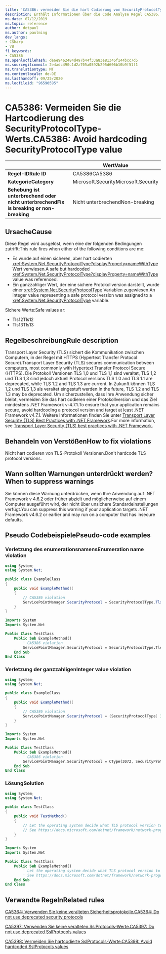 ```yaml
---
title: 'CA5386: vermeiden Sie die hart Codierung von SecurityProtocolType-Werten (Code Analyse).'
description: Enthält Informationen über die Code Analyse Regel CA5386, einschließlich der Gründe, der Behebung von Verstößen und der Zeit, zu der Sie unterdrückt werden soll.
ms.date: 07/12/2019
ms.topic: reference
author: dotpaul
ms.author: paulming
dev_langs:
- CSharp
- VB
f1_keywords:
- CA5386
ms.openlocfilehash: de6e9462484d497b44f33a83e81346f144bcc7d5
ms.sourcegitcommit: 2e4adc490c1d2a705a0592b295d606b10b9f51f1
ms.translationtype: MT
ms.contentlocale: de-DE
ms.lasthandoff: 09/25/2020
ms.locfileid: "96590595"
---
```

# <a name="ca5386-avoid-hardcoding-securityprotocoltype-value"></a><span data-ttu-id="e0f9a-103">CA5386: Vermeiden Sie die Hartcodierung des SecurityProtocolType-Werts.</span><span class="sxs-lookup"><span data-stu-id="e0f9a-103">CA5386: Avoid hardcoding SecurityProtocolType value</span></span>

| | <span data-ttu-id="e0f9a-104">Wert</span><span class="sxs-lookup"><span data-stu-id="e0f9a-104">Value</span></span> |
|-|-|
| <span data-ttu-id="e0f9a-105">**Regel-ID**</span><span class="sxs-lookup"><span data-stu-id="e0f9a-105">**Rule ID**</span></span> |<span data-ttu-id="e0f9a-106">CA5386</span><span class="sxs-lookup"><span data-stu-id="e0f9a-106">CA5386</span></span>|
| <span data-ttu-id="e0f9a-107">**Kategorie**</span><span class="sxs-lookup"><span data-stu-id="e0f9a-107">**Category**</span></span> |<span data-ttu-id="e0f9a-108">Microsoft.Security</span><span class="sxs-lookup"><span data-stu-id="e0f9a-108">Microsoft.Security</span></span>|
| <span data-ttu-id="e0f9a-109">**Behebung ist unterbrechend oder nicht unterbrechend**</span><span class="sxs-lookup"><span data-stu-id="e0f9a-109">**Fix is breaking or non-breaking**</span></span> |<span data-ttu-id="e0f9a-110">Nicht unterbrechend</span><span class="sxs-lookup"><span data-stu-id="e0f9a-110">Non-breaking</span></span>|

## <a name="cause"></a><span data-ttu-id="e0f9a-111">Ursache</span><span class="sxs-lookup"><span data-stu-id="e0f9a-111">Cause</span></span>

<span data-ttu-id="e0f9a-112">Diese Regel wird ausgelöst, wenn eine der folgenden Bedingungen zutrifft:</span><span class="sxs-lookup"><span data-stu-id="e0f9a-112">This rule fires when either of the following conditions are me:</span></span>

- <span data-ttu-id="e0f9a-113">Es wurde auf einen sicheren, aber hart codierten <xref:System.Net.SecurityProtocolType?displayProperty=nameWithType> Wert verwiesen.</span><span class="sxs-lookup"><span data-stu-id="e0f9a-113">A safe but hardcoded <xref:System.Net.SecurityProtocolType?displayProperty=nameWithType> value was referenced.</span></span>
- <span data-ttu-id="e0f9a-114">Ein ganzzahliger Wert, der eine sichere Protokollversion darstellt, wurde einer <xref:System.Net.SecurityProtocolType> Variablen zugewiesen.</span><span class="sxs-lookup"><span data-stu-id="e0f9a-114">An integer value representing a safe protocol version was assigned to a <xref:System.Net.SecurityProtocolType> variable.</span></span>

<span data-ttu-id="e0f9a-115">Sichere Werte:</span><span class="sxs-lookup"><span data-stu-id="e0f9a-115">Safe values ar:</span></span>

- <span data-ttu-id="e0f9a-116">Tls12</span><span class="sxs-lookup"><span data-stu-id="e0f9a-116">Tls12</span></span>
- <span data-ttu-id="e0f9a-117">Tls13</span><span class="sxs-lookup"><span data-stu-id="e0f9a-117">Tls13</span></span>

## <a name="rule-description"></a><span data-ttu-id="e0f9a-118">Regelbeschreibung</span><span class="sxs-lookup"><span data-stu-id="e0f9a-118">Rule description</span></span>

<span data-ttu-id="e0f9a-119">Transport Layer Security (TLS) sichert die Kommunikation zwischen Computern, in der Regel mit HTTPS (Hypertext Transfer Protocol Secure).</span><span class="sxs-lookup"><span data-stu-id="e0f9a-119">Transport Layer Security (TLS) secures communication between computers, most commonly with Hypertext Transfer Protocol Secure (HTTPS).</span></span> <span data-ttu-id="e0f9a-120">Die Protokoll Versionen TLS 1,0 und TLS 1,1 sind veraltet, TLS 1,2 und TLS 1,3 sind jedoch aktuell.</span><span class="sxs-lookup"><span data-stu-id="e0f9a-120">Protocol versions TLS 1.0 and TLS 1.1 are deprecated, while TLS 1.2 and TLS 1.3 are current.</span></span> <span data-ttu-id="e0f9a-121">In Zukunft können TLS 1,2 und TLS 1,3 als veraltet eingestuft werden.</span><span class="sxs-lookup"><span data-stu-id="e0f9a-121">In the future, TLS 1.2 and TLS 1.3 may be deprecated.</span></span> <span data-ttu-id="e0f9a-122">Um sicherzustellen, dass Ihre Anwendung sicher bleibt, vermeiden Sie das hart codieren einer Protokollversion und das Ziel mindestens .NET Framework v-4.7.1.</span><span class="sxs-lookup"><span data-stu-id="e0f9a-122">To ensure that your application remains secure, avoid hardcoding a protocol version and target at least .NET Framework v4.7.1.</span></span> <span data-ttu-id="e0f9a-123">Weitere Informationen finden Sie unter [Transport Layer Security (TLS) Best Practices with .NET Framework](../../../framework/network-programming/tls.md).</span><span class="sxs-lookup"><span data-stu-id="e0f9a-123">For more information, see [Transport Layer Security (TLS) best practices with .NET Framework](../../../framework/network-programming/tls.md).</span></span>

## <a name="how-to-fix-violations"></a><span data-ttu-id="e0f9a-124">Behandeln von Verstößen</span><span class="sxs-lookup"><span data-stu-id="e0f9a-124">How to fix violations</span></span>

<span data-ttu-id="e0f9a-125">Nicht hart codieren von TLS-Protokoll Versionen.</span><span class="sxs-lookup"><span data-stu-id="e0f9a-125">Don't hardcode TLS protocol versions.</span></span>

## <a name="when-to-suppress-warnings"></a><span data-ttu-id="e0f9a-126">Wann sollten Warnungen unterdrückt werden?</span><span class="sxs-lookup"><span data-stu-id="e0f9a-126">When to suppress warnings</span></span>

<span data-ttu-id="e0f9a-127">Sie können diese Warnung unterdrücken, wenn Ihre Anwendung auf .NET Framework v 4.6.2 oder früher abzielt und möglicherweise auf einem Computer ausgeführt wird, der nicht über unsichere Standardeinstellungen verfügt.</span><span class="sxs-lookup"><span data-stu-id="e0f9a-127">You can suppress this warning if your application targets .NET Framework v4.6.2 or earlier and may run on a computer that has insecure defaults.</span></span>

## <a name="pseudo-code-examples"></a><span data-ttu-id="e0f9a-128">Pseudo Codebeispiele</span><span class="sxs-lookup"><span data-stu-id="e0f9a-128">Pseudo-code examples</span></span>

### <a name="enumeration-name-violation"></a><span data-ttu-id="e0f9a-129">Verletzung des enumerationsnamens</span><span class="sxs-lookup"><span data-stu-id="e0f9a-129">Enumeration name violation</span></span>

```csharp
using System;
using System.Net;

public class ExampleClass
{
    public void ExampleMethod()
    {
        // CA5386 violation
        ServicePointManager.SecurityProtocol = SecurityProtocolType.Tls12;
    }
}
```

```vb
Imports System
Imports System.Net

Public Class TestClass
    Public Sub ExampleMethod()
        ' CA5386 violation
        ServicePointManager.SecurityProtocol = SecurityProtocolType.Tls12
    End Sub
End Class
```

### <a name="integer-value-violation"></a><span data-ttu-id="e0f9a-130">Verletzung der ganzzahligen</span><span class="sxs-lookup"><span data-stu-id="e0f9a-130">Integer value violation</span></span>

```csharp
using System;
using System.Net;

public class ExampleClass
{
    public void ExampleMethod()
    {
        // CA5386 violation
        ServicePointManager.SecurityProtocol = (SecurityProtocolType) 3072;    // TLS 1.2
    }
}
```

```vb
Imports System
Imports System.Net

Public Class TestClass
    Public Sub ExampleMethod()
        ' CA5386 violation
        ServicePointManager.SecurityProtocol = CType(3072, SecurityProtocolType)   ' TLS 1.2
    End Sub
End Class
```

### <a name="solution"></a><span data-ttu-id="e0f9a-131">Lösung</span><span class="sxs-lookup"><span data-stu-id="e0f9a-131">Solution</span></span>

```csharp
using System;
using System.Net;

public class TestClass
{
    public void TestMethod()
    {
        // Let the operating system decide what TLS protocol version to use.
        // See https://docs.microsoft.com/dotnet/framework/network-programming/tls
    }
}
```

```vb
Imports System
Imports System.Net

Public Class TestClass
    Public Sub ExampleMethod()
        ' Let the operating system decide what TLS protocol version to use.
        ' See https://docs.microsoft.com/dotnet/framework/network-programming/tls
    End Sub
End Class
```

## <a name="related-rules"></a><span data-ttu-id="e0f9a-132">Verwandte Regeln</span><span class="sxs-lookup"><span data-stu-id="e0f9a-132">Related rules</span></span>

[<span data-ttu-id="e0f9a-133">CA5364: Verwenden Sie keine veralteten Sicherheitsprotokolle.</span><span class="sxs-lookup"><span data-stu-id="e0f9a-133">CA5364: Do not use deprecated security protocols</span></span>](ca5364.md)

[<span data-ttu-id="e0f9a-134">CA5397: Verwenden Sie keine veralteten SslProtocols-Werte.</span><span class="sxs-lookup"><span data-stu-id="e0f9a-134">CA5397: Do not use deprecated SslProtocols values</span></span>](ca5397.md)

[<span data-ttu-id="e0f9a-135">CA5398: Vermeiden Sie hartcodierte SslProtocols-Werte.</span><span class="sxs-lookup"><span data-stu-id="e0f9a-135">CA5398: Avoid hardcoded SslProtocols values</span></span>](ca5398.md)
